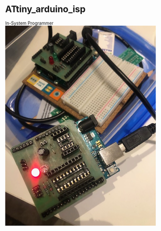 # ATtiny_arduino_isp
In-System Programmer
![ATtiny85_isp](https://github.com/stella-vir/arduino_isp/blob/main/ATtiny85_isp.jpg)
